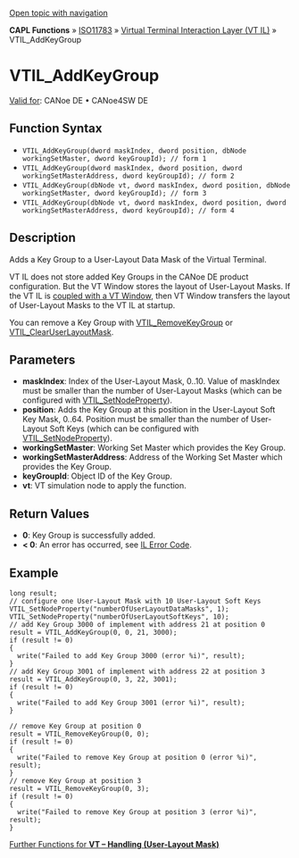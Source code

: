 [Open topic with navigation](../../../../../../CANoeDEFamily.htm#Topics/CAPLFunctions/ISO11783/ISOInteractionLayerVT/Functions/CAPLfunctionIso11783VTILAddKeyGroup.md)

**CAPL Functions** » [ISO11783](../../CAPLfunctionsISO11783Overview.md) » [Virtual Terminal Interaction Layer (VT IL)](../CAPLfunctionsISOILVTOverview.md) » VTIL_AddKeyGroup

# VTIL_AddKeyGroup

[Valid for](../../../../Shared/FeatureAvailability.md): CANoe DE • CANoe4SW DE

## Function Syntax

- `VTIL_AddKeyGroup(dword maskIndex, dword position, dbNode workingSetMaster, dword keyGroupId); // form 1`
- `VTIL_AddKeyGroup(dword maskIndex, dword position, dword workingSetMasterAddress, dword keyGroupId); // form 2`
- `VTIL_AddKeyGroup(dbNode vt, dword maskIndex, dword position, dbNode workingSetMaster, dword keyGroupId); // form 3`
- `VTIL_AddKeyGroup(dbNode vt, dword maskIndex, dword position, dword workingSetMasterAddress, dword keyGroupId); // form 4`

## Description

Adds a Key Group to a User-Layout Data Mask of the Virtual Terminal.

VT IL does not store added Key Groups in the CANoe DE product configuration. But the VT Window stores the layout of User-Layout Masks. If the VT IL is [coupled with a VT Window](../../../../CANoeCANalyzer/ISO11783/VirtualTerminalWindow/VTWindow.md#InteractionVTIL), then VT Window transfers the layout of User-Layout Masks to the VT IL at startup.

You can remove a Key Group with [VTIL_RemoveKeyGroup](CAPLfunctionIso11783VTILRemoveKeyGroup.md) or [VTIL_ClearUserLayoutMask](CAPLfunctionIso11783VTILClearUserLayoutMask.md).

## Parameters

- **maskIndex**: Index of the User-Layout Mask, 0..10. Value of maskIndex must be smaller than the number of User-Layout Masks (which can be configured with [VTIL_SetNodeProperty](CAPLfunctionIso11783VTILSetNodeProperty.md)).
- **position**: Adds the Key Group at this position in the User-Layout Soft Key Mask, 0..64. Position must be smaller than the number of User-Layout Soft Keys (which can be configured with [VTIL_SetNodeProperty](CAPLfunctionIso11783VTILSetNodeProperty.md)).
- **workingSetMaster**: Working Set Master which provides the Key Group.
- **workingSetMasterAddress**: Address of the Working Set Master which provides the Key Group.
- **keyGroupId**: Object ID of the Key Group.
- **vt**: VT simulation node to apply the function.

## Return Values

- **0**: Key Group is successfully added.
- **< 0**: An error has occurred, see [IL Error Code](../../../CAPLfunctionsISOj1939ErrorCodes.md).

## Example

```plaintext
long result;
// configure one User-Layout Mask with 10 User-Layout Soft Keys
VTIL_SetNodeProperty("numberOfUserLayoutDataMasks", 1);
VTIL_SetNodeProperty("numberOfUserLayoutSoftKeys", 10);
// add Key Group 3000 of implement with address 21 at position 0
result = VTIL_AddKeyGroup(0, 0, 21, 3000);
if (result != 0)
{
  write("Failed to add Key Group 3000 (error %i)", result);
}
// add Key Group 3001 of implement with address 22 at position 3
result = VTIL_AddKeyGroup(0, 3, 22, 3001);
if (result != 0)
{
  write("Failed to add Key Group 3001 (error %i)", result);
}

// remove Key Group at position 0
result = VTIL_RemoveKeyGroup(0, 0);
if (result != 0)
{
  write("Failed to remove Key Group at position 0 (error %i)", result);
}
// remove Key Group at position 3
result = VTIL_RemoveKeyGroup(0, 3);
if (result != 0)
{
  write("Failed to remove Key Group at position 3 (error %i)", result);
}
```

[Further Functions for **VT – Handling (User-Layout Mask)**](../CAPLfunctionsISOILVTOverview.md#VTHandlingUserLayoutMask)
